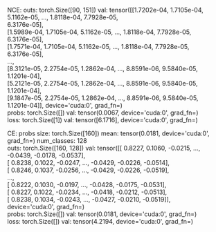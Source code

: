 NCE:
outs:  torch.Size([90, 151]) val:  tensor([[1.7202e-04, 1.7105e-04, 5.1162e-05,  ..., 1.8118e-04, 7.7928e-05,                                                                                                         
         6.3176e-05],                                                                                                                                                                                                 
        [1.5989e-04, 1.7105e-04, 5.1162e-05,  ..., 1.8118e-04, 7.7928e-05,                                                                                                                                            
         6.3176e-05],                                                                                                                                                                                                 
        [1.7571e-04, 1.7105e-04, 5.1162e-05,  ..., 1.8118e-04, 7.7928e-05,                                                                                                                                            
         6.3176e-05],                                                                                                                                                                                                 
        ...,                                                                                                                                                                                                          
        [8.3121e-05, 2.2754e-05, 1.2862e-04,  ..., 8.8591e-06, 9.5840e-05,                                                                                                                                            
         1.1201e-04],                                                                                                                                                                                                 
        [5.2121e-05, 2.2754e-05, 1.2862e-04,  ..., 8.8591e-06, 9.5840e-05,                                                                                                                                            
         1.1201e-04],                                                                                                                                                                                                 
        [9.1847e-05, 2.2754e-05, 1.2862e-04,  ..., 8.8591e-06, 9.5840e-05,                                                                                                                                            
         1.1201e-04]], device='cuda:0', grad_fn=<DivBackward0>)                                                                                                                                                       
probs:  torch.Size([]) val:  tensor(0.0067, device='cuda:0', grad_fn=<MeanBackward0>)                                                                                                                                 
loss:  torch.Size([1]) val:  tensor([6.1716], device='cuda:0', grad_fn=<DivBackward0>)


CE:
probs size:  torch.Size([160]) mean:  tensor(0.0181, device='cuda:0', grad_fn=<MeanBackward0>) num_classes:  128                                                                                                      
outs:  torch.Size([160, 128]) val:  tensor([[ 0.8227,  0.1060, -0.0215,  ..., -0.0439, -0.0178, -0.0537],                                                                                                             
        [ 0.8238,  0.1022, -0.0247,  ..., -0.0429, -0.0226, -0.0514],                                                                                                                                                 
        [ 0.8246,  0.1037, -0.0256,  ..., -0.0429, -0.0226, -0.0519],                                                                                                                                                 
        ...,                                                                                                                                                                                                          
        [ 0.8222,  0.1030, -0.0197,  ..., -0.0428, -0.0175, -0.0531],                                                                                                                                                 
        [ 0.8227,  0.1022, -0.0234,  ..., -0.0418, -0.0212, -0.0513],                                                                                                                                                 
        [ 0.8238,  0.1034, -0.0243,  ..., -0.0427, -0.0210, -0.0519]],                                                                                                                                                
       device='cuda:0', grad_fn=<DivBackward0>)                                                                                                                                                                       
probs:  torch.Size([]) val:  tensor(0.0181, device='cuda:0', grad_fn=<MeanBackward0>)                                                                                                                                 
loss:  torch.Size([]) val:  tensor(4.2194, device='cuda:0', grad_fn=<DivBackward0>)  